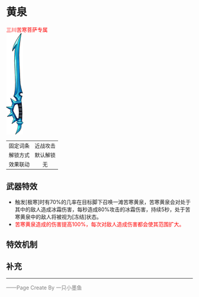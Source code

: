# 黄泉
<font color=red>三川苦寒菩萨专属</font>  
![黄泉](Texture2D_Sword/黄泉.png)

|||
|:----:|:----:|
|固定词条|近战攻击|
|解锁方式|默认解锁|
|效果联动|无|


## 武器特效
- 触发[极寒]时有70%的几率在目标脚下召唤一滩苦寒黄泉，苦寒黄泉会对处于其中的敌人造成冰霜伤害，每秒造成80%攻击的冰霜伤害，持续5秒，处于苦寒黄泉中的敌人将被视为[冻结]状态。
- <font color=red>苦寒黄泉造成的伤害提高100%，每次对敌人造成伤害都会使其范围扩大。</font>

## 特效机制

## 补充
---

<font color=grey>——Page Create By 一只小墨鱼</font>
